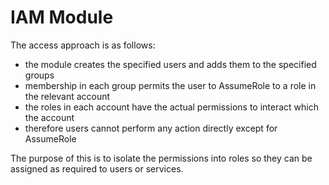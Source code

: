 IAM Module
=====================

The access approach is as follows:

- the module creates the specified users and adds them to the specified groups
- membership in each group permits the user to AssumeRole to a role in the relevant account
- the roles in each account have the actual permissions to interact which the account
- therefore users cannot perform any action directly except for AssumeRole

The purpose of this is to isolate the permissions into roles so they can be assigned as required to
users or services.